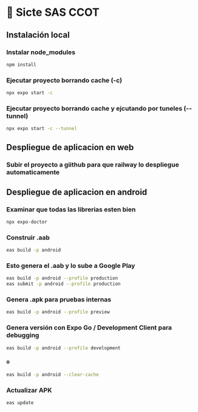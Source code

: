 # 📱 Sicte SAS CCOT


## Instalación local
### Instalar node_modules
```bash
npm install
```
### Ejecutar proyecto borrando cache (-c)
```bash
npx expo start -c
```
### Ejecutar proyecto borrando cache y ejcutando por tuneles (--tunnel)
```bash
npx expo start -c --tunnel
```


## Despliegue de aplicacion en web
### Subir el proyecto a giithub para que railway lo despliegue automaticamente


## Despliegue de aplicacion en android
### Examinar que todas las librerias esten bien
```bash
npx expo-doctor
```
### Construir .aab
```bash
eas build -p android
```
### Esto genera el .aab y lo sube a Google Play
```bash
eas build -p android --profile production
eas submit -p android --profile production
```
### Genera .apk para pruebas internas
```bash
eas build -p android --profile preview
```
### Genera versión con Expo Go / Development Client para debugging
```bash
eas build -p android --profile development
```

#### o
```bash
eas build -p android --clear-cache
```
### Actualizar APK
```bash
eas update
```

